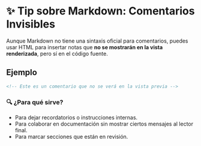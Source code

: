 # ✨ Tip sobre Markdown: Comentarios Invisibles

Aunque Markdown no tiene una sintaxis oficial para comentarios, puedes usar HTML para insertar notas que **no se mostrarán en la vista renderizada**, pero sí en el código fuente.

## Ejemplo

```html
<!-- Este es un comentario que no se verá en la vista previa -->
```

### 🔍 ¿Para qué sirve?
- Para dejar recordatorios o instrucciones internas.
- Para colaborar en documentación sin mostrar ciertos mensajes al lector final.
- Para marcar secciones que están en revisión.

